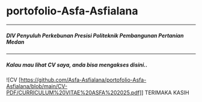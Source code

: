 # portofolio-Asfa-Asfialana
---
##### DIV Penyuluh Perkebunan Presisi Politeknik Pembangunan Pertanian Medan
---
##### Kalau mau lihat CV saya, anda bisa mengakses disini..
![CV [https://github.com/Asfa-Asfialana/portofolio-Asfa-Asfialana/blob/main/CV-PDF/CURRICULUM%20VITAE%20ASFA%202025.pdf]]
TERIMAKA KASIH
